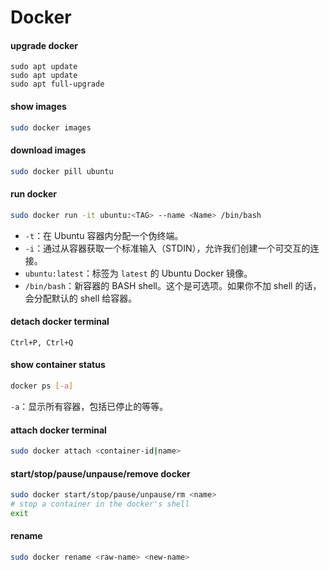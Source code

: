 # Docker

#### upgrade docker

```Sh
sudo apt update
sudo apt update
sudo apt full-upgrade
```

#### show images

```sh
sudo docker images
```

#### download images

```sh
sudo docker pill ubuntu
```

#### run docker

```sh
sudo docker run -it ubuntu:<TAG> --name <Name> /bin/bash
```

- `-t`：在 Ubuntu 容器内分配一个伪终端。
- `-i`：通过从容器获取一个标准输入（STDIN），允许我们创建一个可交互的连接。
- `ubuntu:latest`：标签为 `latest` 的 Ubuntu Docker 镜像。
- `/bin/bash`：新容器的 BASH shell。这个是可选项。如果你不加 shell 的话，会分配默认的 shell 给容器。

#### detach docker terminal

```
Ctrl+P, Ctrl+Q
```

#### show container status

```sh
docker ps [-a]
```

`-a`：显示所有容器，包括已停止的等等。

#### attach docker terminal

```sh
sudo docker attach <container-id|name>
```

#### start/stop/pause/unpause/remove docker

```sh
sudo docker start/stop/pause/unpause/rm <name>
# stop a container in the docker's shell
exit
```

#### rename

```sh
sudo docker rename <raw-name> <new-name>
```

























